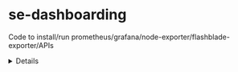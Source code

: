 # se-dashboarding
Code to install/run prometheus/grafana/node-exporter/flashblade-exporter/APIs


<Details coming soon on how to create VM>
<Probably need to install wget first...>

Once logged into the VM, run this command:
wget https://raw.githubusercontent.com/purekevin/se-dashboarding/master/inst

chmod 755 ./inst<br>
./inst

  
